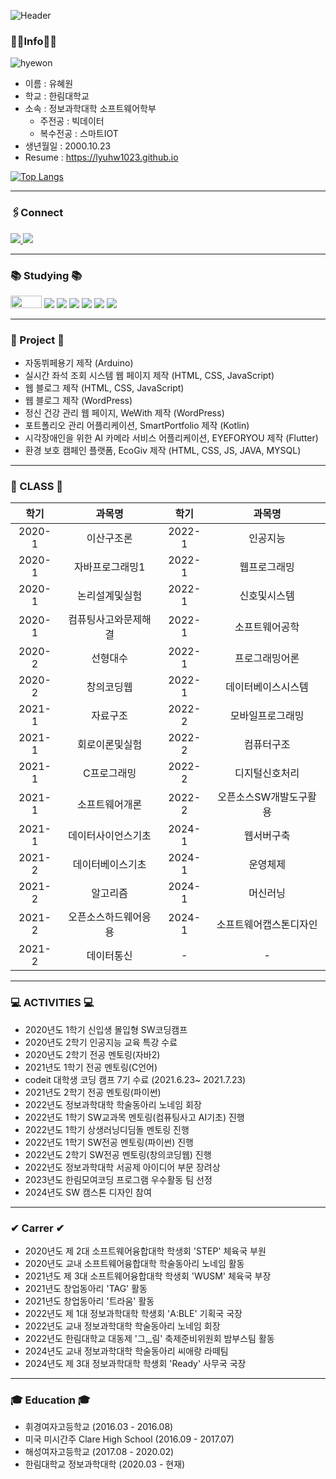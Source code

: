 

![Header](https://capsule-render.vercel.app/api?type=waving&color=auto&height=250&section=header&text=Hyewon's%20Github&fontSize=90)

### 👩‍💻Info👩‍💻

![hyewon](https://user-images.githubusercontent.com/52669844/199396843-e25e1f28-f9a9-4654-be6b-696f38ec34a8.png)

- 이름 : 유혜원
- 학교 : 한림대학교 
- 소속 : 정보과학대학 소프트웨어학부  
     + 주전공 : 빅데이터
     + 복수전공 : 스마트IOT
- 생년월일 : 2000.10.23
- Resume : https://lyuhw1023.github.io  

<!--
[![Anurag's github stats](https://github-readme-stats.vercel.app/api?username=lyuhw1023)](https://github.com/anuraghazra/github-readme-stats)
-->

[![Top Langs](https://github-readme-stats.vercel.app/api/top-langs/?username=lyuhw1023&layout=compact)](https://github.com/anuraghazra/github-readme-stats)

***

### 🖇Connect

<a href="https://instagram.com/lyuhw00" >
    <img src="http://img.shields.io/badge/-Instagram-E4405F?style=flat&logo=Instagram&logoColor=white&link=https://instagram.com/lyuhw0_0/"/>
</a>
<a>
    <img src="http://img.shields.io/badge/-lyuhw11023@gmail.com-EA4335?style=flat&logo=gmail&logoColor=white"/>
</a>


***  
### 📚 Studying 📚
<img src="https://img.shields.io/badge/java-007396?style=for-the-badge&logo=java&logoColor=white" width="50" height="20">  <img src="https://img.shields.io/badge/HTML-E34F26?style=flat-square&logo=html5&logoColor=white" /> <img src="https://img.shields.io/badge/JavaScript-F7DF1E?style=flat-square&logo=javascript&logoColor=white"/> <img src="https://img.shields.io/badge/CSS-1572B6?style=flat-square&logo=css3&logoColor=white"/> <img src="https://img.shields.io/badge/Android-3DDC84?style=flat-square&logo=android&logoColor=white"/> <img src="https://img.shields.io/badge/Kotlin-7F52FF?style=flat-square&logo=kotlin&logoColor=white"/> <img src="https://img.shields.io/badge/Python-3776AB?style=flat-square&logo=python&logoColor=white"/> 


***

### 📂 Project 📂
- 자동뷔페용기 제작 (Arduino)
- 실시간 좌석 조회 시스템 웹 페이지 제작 (HTML, CSS, JavaScript)
- 웹 블로그 제작 (HTML, CSS, JavaScript)
- 웹 블로그 제작 (WordPress)
- 정신 건강 관리 웹 페이지, WeWith 제작 (WordPress)
- 포트폴리오 관리 어플리케이션, SmartPortfolio 제작 (Kotlin)
- 시각장애인을 위한 AI 카메라 서비스 어플리케이션, EYEFORYOU 제작 (Flutter)
- 환경 보호 캠페인 플랫폼, EcoGiv 제작 (HTML, CSS, JS, JAVA, MYSQL)

*** 

### 📖 CLASS 📖 
|학기|과목명|학기|과목명|
|:---:|:---:|:---:|:---:|
|2020-1|이산구조론|2022-1|인공지능|
|2020-1|자바프로그래밍1|2022-1|웹프로그래밍|
|2020-1|논리설계및실험|2022-1|신호및시스템|
|2020-1|컴퓨팅사고와문제해결|2022-1|소프트웨어공학|
|2020-2|선형대수|2022-1|프로그래밍어론|
|2020-2|창의코딩웹|2022-1|데이터베이스시스템|
|2021-1|자료구조|2022-2|모바일프로그래밍|
|2021-1|회로이론및실험|2022-2|컴퓨터구조|
|2021-1|C프로그래밍|2022-2|디지털신호처리|
|2021-1|소프트웨어개론|2022-2|오픈소스SW개발도구활용|
|2021-1|데이터사이언스기초|2024-1|웹서버구축|
|2021-2|데이터베이스기초|2024-1|운영체제|
|2021-2|알고리즘|2024-1|머신러닝|
|2021-2|오픈소스하드웨어응용|2024-1|소프트웨어캡스톤디자인|
|2021-2|데이터통신|-|-|



***
### 💻 ACTIVITIES 💻
- 2020년도 1학기 신입생 몰입형 SW코딩캠프
- 2020년도 2학기 인공지능 교육 특강 수료
- 2020년도 2학기 전공 멘토링(자바2)
- 2021년도 1학기 전공 멘토링(C언어)
- codeit 대학생 코딩 캠프 7기 수료 (2021.6.23~ 2021.7.23)
- 2021년도 2학기 전공 멘토링(파이썬)
- 2022년도 정보과학대학 학술동아리 노네임 회장
- 2022년도 1학기 SW교과목 멘토링(컴퓨팅사고 AI기초) 진행
- 2022년도 1학기 상생러닝디딤돌 멘토링 진행
- 2022년도 1학기 SW전공 멘토링(파이썬) 진행
- 2022년도 2학기 SW전공 멘토링(창의코딩웹) 진행
- 2022년도 정보과학대학 서공제 아이디어 부문 장려상
- 2023년도 한림모여코딩 프로그램 우수활동 팀 선정
- 2024년도 SW 캠스톤 디자인 참여

***

### ✔ Carrer ✔
- 2020년도 제 2대 소프트웨어융합대학 학생회 'STEP' 체육국 부원
- 2020년도 교내 소프트웨어융합대학 학술동아리 노네임 활동
- 2021년도 제 3대 소프트웨어융합대학 학생회 'WUSM' 체육국 부장
- 2021년도 창업동아리 'TAG' 활동
- 2021년도 창업동아리 '트라움' 활동
- 2022년도 제 1대 정보과학대학 학생회 'A:BLE' 기획국 국장
- 2022년도 교내 정보과학대학 학술동아리 노네임 회장
- 2022년도 한림대학교 대동제 '그,_림'  축제준비위원회 밤부스팀 활동
- 2024년도 교내 정보과학대학 학술동아리 씨애랑 라떼팀
- 2024년도 제 3대 정보과학대학 학생회 'Ready' 사무국 국장
 
***

### 🎓 Education 🎓
- 휘경여자고등학교 (2016.03 - 2016.08)
- 미국 미시간주 Clare High School (2016.09 - 2017.07)
- 해성여자고등학교 (2017.08 - 2020.02)
- 한림대학교 정보과학대학 (2020.03 - 현재)
